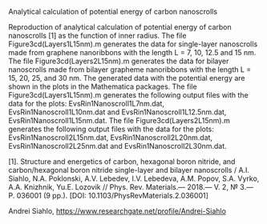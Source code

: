Analytical calculation of potential energy of carbon nanoscrolls

Reproduction of analytical calculation of potential energy of carbon nanoscrolls [1] as the function of inner radius. 
The file Figure3cd(Layers1L15nm).m  generates the data for single-layer nanoscrolls made from graphene nanoribbons with the length L = 7, 10, 12.5 and 15 nm. The file Figure3cd(Layers2L15nm).m  generates the data for bilayer nanoscrolls made from bilayer grapheme nanoribbons with the length L = 15, 20, 25, and 30 nm. 
The generated  data with the potential energy are shown in the plots in the Mathematica packages. 
The file Figure3cd(Layers1L15nm).m generates the following output files with the data for the plots:
EvsRin1Nanoscroll1L7nm.dat, EvsRin1Nanoscroll1L10nm.dat and EvsRin1Nanoscroll1L12.5nm.dat, EvsRin1Nanoscroll1L15nm.dat.
The file Figure3cd(Layers2L15nm).m generates the following output files with the data for the plots: EvsRin1Nanoscroll2L15nm.dat, EvsRin1Nanoscroll2L20nm.dat, EvsRin1Nanoscroll2L25nm.dat and EvsRin1Nanoscroll2L30nm.dat.

[1]. Structure and energetics of carbon, hexagonal boron nitride, and carbon/hexagonal boron nitride single-layer and bilayer nanoscrolls / A.I. Siahlo, N.A. Poklonski, A.V. Lebedev, I.V. Lebedeva, A.M. Popov, S.A. Vyrko, A.A. Knizhnik, Yu.E. Lozovik // Phys. Rev. Materials.— 2018.— V. 2, № 3.— P. 036001 (9 pp.). [DOI: 10.1103/PhysRevMaterials.2.036001]

Andrei Siahlo, 
https://www.researchgate.net/profile/Andrei-Siahlo
